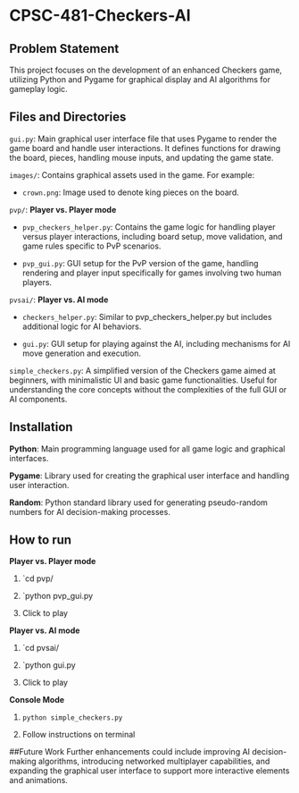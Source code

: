 # CPSC-481-Checkers-AI

## Problem Statement

This project focuses on the development of an enhanced Checkers game, utilizing Python and Pygame for graphical display and AI algorithms for gameplay logic.

## Files and Directories

`gui.py`: Main graphical user interface file that uses Pygame to render the game board and handle user interactions. It defines functions for drawing the board, pieces, handling mouse inputs, and updating the game state.

`images/`: Contains graphical assets used in the game. For example:

- `crown.png`: Image used to denote king pieces on the board.

`pvp/`: **Player vs. Player mode**

- `pvp_checkers_helper.py`: Contains the game logic for handling player versus player interactions, including board setup, move validation, and game rules specific to PvP scenarios.

- `pvp_gui.py`: GUI setup for the PvP version of the game, handling rendering and player input specifically for games involving two human players.


`pvsai/`: **Player vs. AI mode**

- `checkers_helper.py`: Similar to pvp_checkers_helper.py but includes additional logic for AI behaviors.

- `gui.py`: GUI setup for playing against the AI, including mechanisms for AI move generation and execution.

`simple_checkers.py`: A simplified version of the Checkers game aimed at beginners, with minimalistic UI and basic game functionalities. Useful for understanding the core concepts without the complexities of the full GUI or AI components.

## Installation

**Python**: Main programming language used for all game logic and graphical interfaces.

**Pygame**: Library used for creating the graphical user interface and handling user interaction.

**Random**: Python standard library used for generating pseudo-random numbers for AI decision-making processes.

## How to run

**Player vs. Player mode**

1. `cd pvp/

2. `python pvp_gui.py

3. Click to play

**Player vs. AI mode**

1. `cd pvsai/

2. `python gui.py

3. Click to play

**Console Mode**

1. `python simple_checkers.py`

2. Follow instructions on terminal

##Future Work
Further enhancements could include improving AI decision-making algorithms, introducing networked multiplayer capabilities, and expanding the graphical user interface to support more interactive elements and animations.
